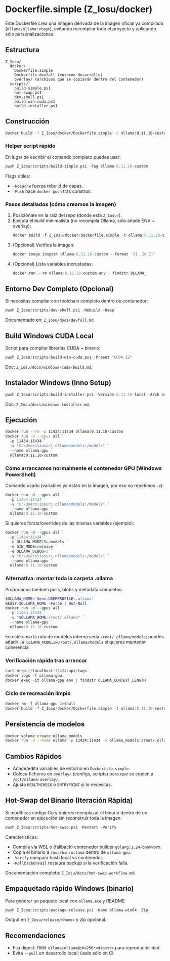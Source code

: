 # Dockerfile.simple (Z_Iosu/docker)

Este Dockerfile crea una imagen derivada de la imagen oficial ya compilada (`ollama/ollama:<tag>`), evitando recompilar todo el proyecto y aplicando sólo personalizaciones.

## Estructura
```
Z_Iosu/
  docker/
    Dockerfile.simple
    Dockerfile.devfull (entorno desarrollo)
    overlay/ (archivos que se copiarán dentro del contenedor)
  scripts/
    build-simple.ps1
    hot-swap.ps1
    dev-shell.ps1
    build-win-cuda.ps1
    build-installer.ps1
```

## Construcción
```bash
docker build -f Z_Iosu/docker/Dockerfile.simple -t ollama:0.11.10-custom .
```

### Helper script rápido
En lugar de escribir el comando completo puedes usar:
```powershell
pwsh Z_Iosu/scripts/build-simple.ps1 -Tag ollama:0.11.10-custom
```
Flags útiles:
- `-NoCache` fuerza rebuild de capas.
- `-Push` hace `docker push` tras construir.

### Pasos detallados (cómo creamos la imagen)
1. Posiciónate en la raíz del repo (donde está `Z_Iosu/`).  
2. Ejecuta el build minimalista (no recompila Ollama, sólo añade ENV + overlay):  
   ```powershell
   docker build -f Z_Iosu/docker/Dockerfile.simple -t ollama:0.11.10-custom .
   ```
3. (Opcional) Verifica la imagen:  
   ```powershell
   docker image inspect ollama:0.11.10-custom --format '{{ .Id }}'
   ```
4. (Opcional) Lista variables incrustadas:  
   ```powershell
   docker run --rm ollama:0.11.10-custom env | findstr OLLAMA_
   ```

## Entorno Dev Completo (Opcional)
Si necesitas compilar con toolchain completo dentro de contenedor:
```powershell
pwsh Z_Iosu/scripts/dev-shell.ps1 -Rebuild -Keep
```
Documentado en: `Z_Iosu/docs/devfull.md`.

## Build Windows CUDA Local
Script para compilar librerías CUDA + binario:
```powershell
pwsh Z_Iosu/scripts/build-win-cuda.ps1 -Preset "CUDA 12"
```
Doc: `Z_Iosu/docs/windows-cuda-build.md`.

## Instalador Windows (Inno Setup)
```powershell
pwsh Z_Iosu/scripts/build-installer.ps1 -Version 0.11.10-local -Arch amd64
```
Doc: `Z_Iosu/docs/windows-installer.md`.

## Ejecución
```bash
docker run --rm -p 11434:11434 ollama:0.11.10-custom
docker run -d --gpus all `
  -p 11434:11434 `
  -v "C:\Users\iosuc\.ollama\models:/models" `
  --name ollama-gpu `
  ollama:0.11.10-custom
```

### Cómo arrancamos normalmente el contenedor GPU (Windows PowerShell)
Comando usado (variables ya están en la imagen, por eso no repetimos `-e`):
```powershell
docker run -d --gpus all `
  -p 11434:11434 `
  -v "C:\Users\iosuc\.ollama\models:/models" `
  --name ollama-gpu `
  ollama:0.11.10-custom
```

Si quieres forzar/overrides de las mismas variables (ejemplo):
```powershell
docker run -d --gpus all `
  -p 11434:11434 `
  -e OLLAMA_MODELS=/models `
  -e GIN_MODE=release `
  -e OLLAMA_DEBUG=2 `
  -v "C:\Users\iosuc\.ollama\models:/models" `
  --name ollama-gpu `
  ollama:0.11.10-custom
```

### Alternativa: montar toda la carpeta .ollama
Proporciona también pulls, blobs y metadata completos:
```powershell
$OLLAMA_HOME="$env:USERPROFILE\.ollama"
mkdir $OLLAMA_HOME -Force | Out-Null
docker run -d --gpus all `
  -p 11434:11434 `
  -v "$OLLAMA_HOME:/root/.ollama" `
  --name ollama-gpu `
  ollama:0.11.10-custom
```
En este caso la ruta de modelos interna sería `/root/.ollama/models`; puedes añadir `-e OLLAMA_MODELS=/root/.ollama/models` si quieres mantener coherencia.

### Verificación rápida tras arrancar
```powershell
curl http://localhost:11434/api/tags
docker logs -f ollama-gpu
docker exec -it ollama-gpu env | findstr OLLAMA_CONTEXT_LENGTH
```

### Ciclo de recreación limpio
```powershell
docker rm -f ollama-gpu 2>$null
docker build -f Z_Iosu/docker/Dockerfile.simple -t ollama:0.11.10-custom .
```

## Persistencia de modelos
```bash
docker volume create ollama_models
docker run -d --name ollama -p 11434:11434 -v ollama_models:/root/.ollama ollama:0.11.10-custom
```

## Cambios Rápidos
- Añade/edita variables de entorno en `Dockerfile.simple`.
- Coloca ficheros en `overlay/` (configs, scripts) para que se copien a `/opt/ollama-overlay/`.
- Ajusta `HEALTHCHECK` o `ENTRYPOINT` si lo necesitas.

## Hot-Swap del Binario (Iteración Rápida)
Si modificas código Go y quieres reemplazar el binario dentro de un contenedor en ejecución sin reconstruir toda la imagen:

```powershell
pwsh Z_Iosu/scripts/hot-swap.ps1 -Restart -Verify
```

Características:
- Compila vía WSL o (fallback) contenedor builder `golang:1.24-bookworm`.
- Copia el binario a `/usr/bin/ollama` dentro de `ollama-gpu`.
- `-Verify` compara hash local vs contenedor.
- `-RollbackOnFail` restaura backup si la verificación falla.

Documentación completa: `Z_Iosu/docs/hot-swap-workflow.md`.

## Empaquetado rápido Windows (binario)
Para generar un paquete local con `ollama.exe` y README:
```powershell
pwsh Z_Iosu/scripts/package-release.ps1 -Name ollama-win64 -Zip
```
Output en `Z_Iosu/release/<Name>` y zip opcional.

## Recomendaciones
- Fija digest: `FROM ollama/ollama@sha256:<digest>` para reproducibilidad.
- Evita `--pull` en desarrollo local; úsalo sólo en CI.

